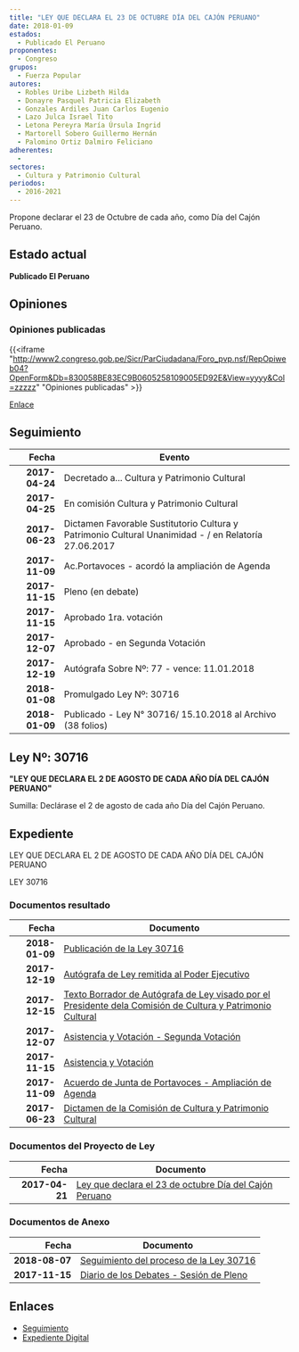 ```yaml
---
title: "LEY QUE DECLARA EL 23 DE OCTUBRE DÍA DEL CAJÓN PERUANO"
date: 2018-01-09
estados: 
  - Publicado El Peruano
proponentes: 
  - Congreso
grupos: 
  - Fuerza Popular
autores: 
  - Robles Uribe Lizbeth Hilda
  - Donayre Pasquel Patricia Elizabeth
  - Gonzales Ardiles Juan Carlos Eugenio
  - Lazo Julca Israel Tito
  - Letona Pereyra María Úrsula Ingrid
  - Martorell Sobero Guillermo Hernán
  - Palomino Ortiz Dalmiro Feliciano
adherentes: 
  - 
sectores: 
  - Cultura y Patrimonio Cultural
periodos: 
  - 2016-2021
---
```


Propone declarar el 23 de Octubre de cada año, como Día del Cajón Peruano.


## Estado actual

**Publicado El Peruano**

## Opiniones

### Opiniones publicadas

{{<iframe "http://www2.congreso.gob.pe/Sicr/ParCiudadana/Foro_pvp.nsf/RepOpiweb04?OpenForm&Db=830058BE83EC9B0605258109005ED92E&View=yyyy&Col=zzzzz" "Opiniones publicadas" >}}

[Enlace](http://www2.congreso.gob.pe/Sicr/ParCiudadana/Foro_pvp.nsf/RepOpiweb04?OpenForm&Db=830058BE83EC9B0605258109005ED92E&View=yyyy&Col=zzzzz)

## Seguimiento

| Fecha | Evento |
|------:|--------|
| **2017-04-24** | Decretado a... Cultura y Patrimonio Cultural|
| **2017-04-25** | En comisión Cultura y Patrimonio Cultural|
| **2017-06-23** | Dictamen Favorable Sustitutorio Cultura y Patrimonio Cultural Unanimidad - / en Relatoría 27.06.2017|
| **2017-11-09** | Ac.Portavoces - acordó la ampliación de Agenda|
| **2017-11-15** | Pleno (en debate)|
| **2017-11-15** | Aprobado 1ra. votación|
| **2017-12-07** | Aprobado - en Segunda Votación|
| **2017-12-19** | Autógrafa Sobre Nº: 77 - vence: 11.01.2018|
| **2018-01-08** | Promulgado Ley Nº: 30716|
| **2018-01-09** | Publicado - Ley N° 30716/ 15.10.2018 al Archivo (38 folios)|

## Ley Nº: 30716

**"LEY QUE DECLARA EL 2 DE AGOSTO DE CADA AÑO DÍA DEL CAJÓN PERUANO"**

Sumilla: Declárase el 2 de agosto de cada año Día del Cajón Peruano.


## Expediente

LEY QUE DECLARA EL 2 DE AGOSTO DE CADA AÑO DÍA DEL CAJÓN PERUANO

LEY 30716


### Documentos resultado

| Fecha | Documento |
|------:|--------|
| **2018-01-09** | [Publicación de la Ley 30716](http://www.leyes.congreso.gob.pe/Documentos/2016_2021/ADLP/Normas_Legales/30716-LEY.pdf) |
| **2017-12-19** | [Autógrafa de Ley remitida al Poder Ejecutivo](http://www.leyes.congreso.gob.pe/Documentos/2016_2021/Autografas/Ley_y_de_Resolucion_Legislativa/AU0127420171219.PDF) |
| **2017-12-15** | [Texto Borrador de Autógrafa de Ley visado por el Presidente dela Comisión de Cultura y Patrimonio Cultural](http://www.leyes.congreso.gob.pe/Documentos/2016_2021/Texto_Borrador_de_Autografa/BAU0124420171215.pdf) |
| **2017-12-07** | [Asistencia y Votación - Segunda Votación](http://www.leyes.congreso.gob.pe/Documentos/2016_2021/Asistencia_y_Votacion/Proyectos_de_Ley/Exoneracion_de_Segunda_Votacion/ESV0127420171207.pdf) |
| **2017-11-15** | [Asistencia y Votación](http://www.leyes.congreso.gob.pe/Documentos/2016_2021/Asistencia_y_Votacion/Proyectos_de_Ley/AV0127420171115.pdf) |
| **2017-11-09** | [Acuerdo de Junta de Portavoces - Ampliación de Agenda](http://www.leyes.congreso.gob.pe/Documentos/2016_2021/Acuerdos/Junta_Portavoces/AJP0127420171109.PDF) |
| **2017-06-23** | [Dictamen de la Comisión de Cultura y Patrimonio Cultural](http://www.leyes.congreso.gob.pe/Documentos/2016_2021/Dictamenes/Proyectos_de_Ley/01274DC05MAY20170623.pdf) |

### Documentos del Proyecto de Ley

| Fecha | Documento |
|------:|--------|
| **2017-04-21** | [Ley que declara el 23 de octubre Día del Cajón Peruano](http://www.leyes.congreso.gob.pe/Documentos/2016_2021/Proyectos_de_Ley_y_de_Resoluciones_Legislativas/PL0127420170421.PDF) |

### Documentos de Anexo

| Fecha | Documento |
|------:|--------|
| **2018-08-07** | [Seguimiento del proceso de la Ley 30716](http://www.leyes.congreso.gob.pe/Documentos/2016_2021/Seguimiento_de_Proyectos_de_Ley/01274PL20180807.pdf) |
| **2017-11-15** | [Diario de los Debates - Sesión de Pleno](http://www.leyes.congreso.gob.pe/Documentos/2016_2021/ADLP/Diario_Debates/30716-TDD.pdf) |

## Enlaces 

- [Seguimiento](http://www2.congreso.gob.pe/Sicr/TraDocEstProc/CLProLey2016.nsf/f7fff46988ca05b1052578e100829cc7/a6dc0f7e846099540525810900603d12?OpenDocument)
- [Expediente Digital](http://www2.congreso.gob.pehttp://www2.congreso.gob.pe/Sicr/TraDocEstProc/CLProLey2016.nsf/f7fff46988ca05b1052578e100829cc7/a6dc0f7e846099540525810900603d12?OpenDocument&Click=05257FB7005EB655.eb71d0cf91d8294e05256cdf006b5706/$Body/0.1C6C)
